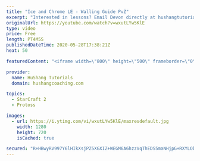 ```yaml
---
title: "Ice and Chrome LE - Walling Guide PvZ"
excerpt: "Interested in lessons? Email Devon directly at hushangtutorials@outlook.com ------------------------------------------------------------------------------------------------------- Want to support HuShang Tutorials directly? Patreon is a website where you can contribute a monthly donation that will help"
originalUrl: https://youtube.com/watch?v=wxutLYw5KlE
type: video
price: Free
length: PT4M5S
publishedDateTime: 2020-05-28T17:38:21Z
heat: 50

featuredContent: "<iframe width=\"800\" height=\"500\" frameborder=\"0\" src=\"https://www.youtube.com/embed/wxutLYw5KlE\" allow=\"accelerometer; autoplay; encrypted-media; gyroscope; picture-in-picture\" allowfullscreen></iframe>"

provider:
  name: HuShang Tutorials
  domain: hushangcoaching.com

topics:
  - StarCraft 2
  - Protoss

images:
  - url: https://i.ytimg.com/vi/wxutLYw5KlE/maxresdefault.jpg
    width: 1280
    height: 720
    isCached: true

secured: "R+HBwyRV997Y6lHIkXsjPZ5XGXIZ+WEGM6A6hzzVqThEDS5maNHjpG+RXYLObBqxcaG2SMB2uhOlFcOr8smU/cOoP+wuwt/GhSba+eknHSVBpuW30UyJNj8+Is1A0837DefWaJ277inivs6XPyM+9LH/z2MggtDhuPELAmHjCHO/vnkXM1oW0BIIhDN0z35dKBoYPzPJ5J074n2LiMi7n0n1V1UDlLgKzZbS+n3CA0JO5twilhZXeNgKQKRfsLhcDKXA48rZXomHEwtQFbtP3K8Y7G6JAlYidP8Oz03QZeDU/sgaYKeQst/Nx9JKpsAiXgfD6HaeSKKt1DGmEucMYXE5Odrqc6ttl0mZ+ed/IOrQjsD8/chV3FRIfKOL0zc1d6sHr+w9cmy7Bhle5UVelfcDqfwpJoEhYBHtmGpkunM=;P6aCdVxhTFnjxmshkjg2aA=="
---
```



